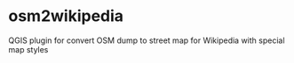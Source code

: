 # osm2wikipedia
QGIS plugin for convert OSM dump to street map for Wikipedia with special map styles
